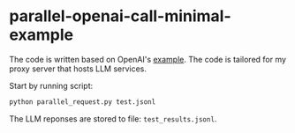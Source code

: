 # parallel-openai-call-minimal-example

The code is written based on OpenAI's [example](https://github.com/openai/openai-cookbook/blob/main/examples/api_request_parallel_processor.py). The code is tailored for my proxy server that hosts LLM services.

Start by running script:
``` bash
python parallel_request.py test.jsonl
```

The LLM reponses are stored to file: `test_results.jsonl`.